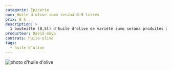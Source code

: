 ```yaml
---
categorie: Épicerie
nom: Huile d'olive zumo serana 0.5 litres
prix: 8 €
description: >
  1 bouteille (0,5l) d'huile d'olive de variété zumo serana produites à Valence (Espagne)
producteur: David-moya
contrats: huile-olive
tags: 
  - huile d'olive
---
```


![photo d'huile d'olive](huile-olive.jpg)